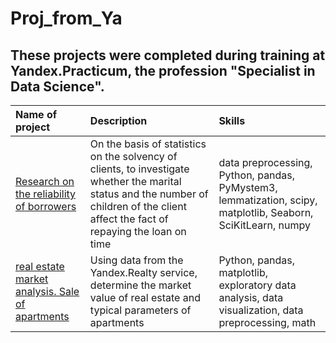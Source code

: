 # Proj_from_Ya
## These projects were completed during training at Yandex.Practicum, the profession "Specialist in Data Science".
| Name of project | Description | Skills |
|:----------------|:------------|:-------|
|[Research on the reliability of borrowers](https://github.com/MaryiaKastsiuk/Proj_from_Ya/tree/main/Bank%20customers%20analisis)|On the basis of statistics on the solvency of clients, to investigate whether the marital status and the number of children of the client affect the fact of repaying the loan on time|data preprocessing, Python, pandas, PyMystem3, lemmatization, scipy, matplotlib, Seaborn, SciKitLearn, numpy|
|[real estate market analysis. Sale of apartments](https://github.com/MaryiaKastsiuk/Proj_from_Ya/tree/main/Research%20of%20advertisements%20for%20the%20sale%20of%20apartments)| Using data from the Yandex.Realty service, determine the market value of real estate and typical parameters of apartments| Python, pandas, matplotlib, exploratory data analysis, data visualization, data preprocessing, math|



